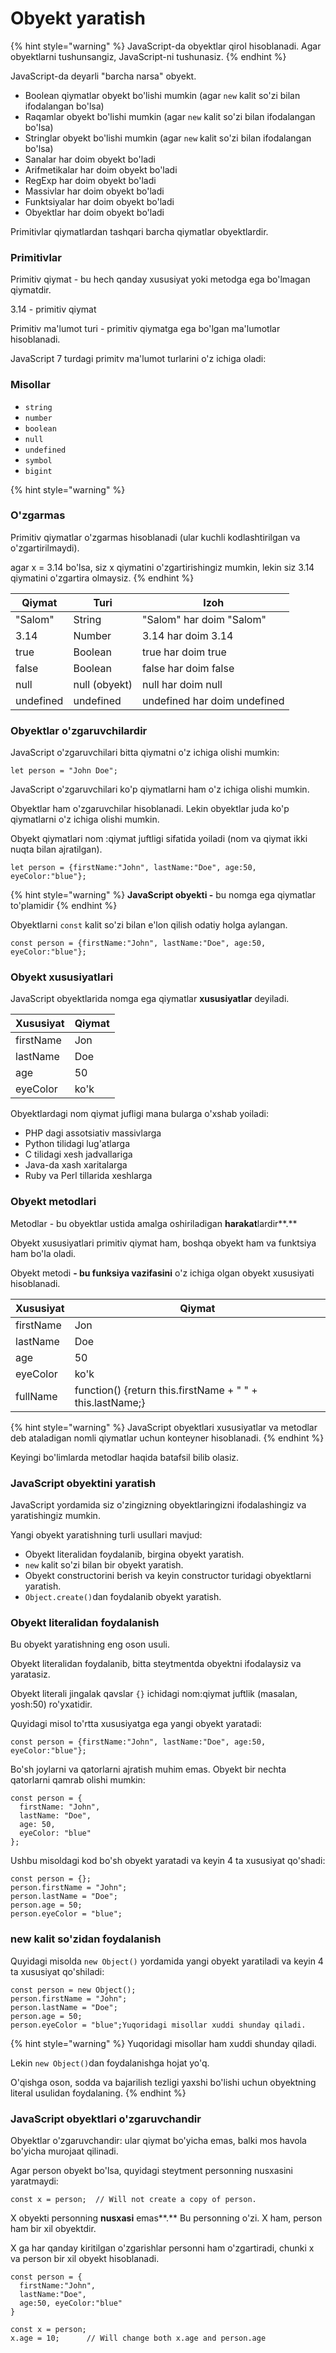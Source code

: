 # Obyekt yaratish

{% hint style="warning" %}
JavaScript-da obyektlar qirol hisoblanadi. Agar obyektlarni tushunsangiz, JavaScript-ni tushunasiz.
{% endhint %}

JavaScript-da deyarli "barcha narsa" obyekt.

* Boolean qiymatlar obyekt bo'lishi mumkin (agar `new` kalit so'zi bilan ifodalangan bo'lsa)
* Raqamlar obyekt bo'lishi mumkin (agar `new` kalit so'zi bilan ifodalangan bo'lsa)
* Stringlar obyekt bo'lishi mumkin (agar `new` kalit so'zi bilan ifodalangan bo'lsa)
* Sanalar har doim obyekt bo'ladi
* Arifmetikalar har doim obyekt bo'ladi
* RegExp har doim obyekt bo'ladi
* Massivlar har doim obyekt bo'ladi
* Funktsiyalar har doim obyekt bo'ladi
* Obyektlar har doim obyekt bo'ladi

Primitivlar qiymatlardan tashqari barcha qiymatlar obyektlardir.

### Primitivlar

Primitiv qiymat - bu hech qanday xususiyat yoki metodga ega bo'lmagan qiymatdir.

3.14 - primitiv qiymat

Primitiv ma'lumot turi - primitiv qiymatga ega bo'lgan ma'lumotlar hisoblanadi.

JavaScript 7 turdagi primitv ma'lumot turlarini o'z ichiga oladi:

### Misollar

* `string`
* `number`
* `boolean`
* `null`
* `undefined`
* `symbol`
* `bigint`

{% hint style="warning" %}
### O'zgarmas

Primitiv qiymatlar o'zgarmas hisoblanadi (ular kuchli kodlashtirilgan va o'zgartirilmaydi).

agar x = 3.14 bo'lsa, siz x qiymatini o'zgartirishingiz mumkin, lekin siz 3.14 qiymatini o'zgartira olmaysiz.
{% endhint %}

| Qiymat    | Turi          | Izoh                         |
| --------- | ------------- | ---------------------------- |
| "Salom"   | String        | "Salom" har doim "Salom"     |
| 3.14      | Number        | 3.14 har doim 3.14           |
| true      | Boolean       | true har doim true           |
| false     | Boolean       | false har doim false         |
| null      | null (obyekt) | null har doim null           |
| undefined | undefined     | undefined har doim undefined |

### Obyektlar o'zgaruvchilardir

JavaScript o'zgaruvchilari bitta qiymatni o'z ichiga olishi mumkin:

```
let person = "John Doe";
```

JavaScript o'zgaruvchilari ko'p qiymatlarni ham o'z ichiga olishi mumkin.

Obyektlar ham o'zgaruvchilar hisoblanadi. Lekin obyektlar juda ko'p qiymatlarni o'z ichiga olishi mumkin.

Obyekt qiymatlari nom :qiymat juftligi sifatida yoiladi (nom va qiymat ikki nuqta bilan ajratilgan).

```
let person = {firstName:"John", lastName:"Doe", age:50, eyeColor:"blue"};
```

{% hint style="warning" %}
**JavaScript obyekti -** bu nomga ega qiymatlar to'plamidir
{% endhint %}

Obyektlarni `const` kalit so'zi bilan e'lon qilish odatiy holga aylangan.

```
const person = {firstName:"John", lastName:"Doe", age:50, eyeColor:"blue"};
```

### Obyekt xususiyatlari

JavaScript obyektlarida nomga ega qiymatlar **xususiyatlar** deyiladi.

| Xususiyat | Qiymat |
| --------- | ------ |
| firstName | Jon    |
| lastName  | Doe    |
| age       | 50     |
| eyeColor  | ko'k   |

Obyektlardagi nom qiymat jufligi mana bularga o'xshab yoiladi:

* PHP dagi assotsiativ massivlarga
* Python tilidagi lug'atlarga
* C tilidagi xesh jadvallariga
* Java-da xash xaritalarga
* Ruby va Perl tillarida xeshlarga

### Obyekt metodlari

Metodlar - bu obyektlar ustida amalga oshiriladigan **harakat**lardir**.**

Obyekt xususiyatlari primitiv qiymat ham, boshqa obyekt ham va funktsiya ham bo'la oladi.

Obyekt metodi **- bu funksiya vazifasini** o'z ichiga olgan obyekt xususiyati hisoblanadi.

| Xususiyat | Qiymat                                                    |
| --------- | --------------------------------------------------------- |
| firstName | Jon                                                       |
| lastName  | Doe                                                       |
| age       | 50                                                        |
| eyeColor  | ko'k                                                      |
| fullName  | function() {return this.firstName + " " + this.lastName;} |

{% hint style="warning" %}
JavaScript obyektlari xususiyatlar va metodlar deb ataladigan nomli qiymatlar uchun konteyner hisoblanadi.
{% endhint %}

Keyingi bo'limlarda metodlar haqida batafsil bilib olasiz.

### JavaScript obyektini yaratish

JavaScript yordamida siz o'zingizning obyektlaringizni ifodalashingiz va yaratishingiz mumkin.

Yangi obyekt yaratishning turli usullari mavjud:

* Obyekt literalidan foydalanib, birgina obyekt yaratish.
* `new` kalit so'zi bilan bir obyekt yaratish.
* Obyekt constructorini berish va keyin constructor turidagi obyektlarni yaratish.
* `Object.create()`dan foydalanib obyekt yaratish.

### Obyekt literalidan foydalanish

Bu obyekt yaratishning eng oson usuli.

Obyekt literalidan foydalanib, bitta steytmentda obyektni ifodalaysiz va yaratasiz.

Obyekt literali jingalak qavslar `{}` ichidagi nom:qiymat juftlik (masalan, yosh:50) ro'yxatidir.

Quyidagi misol to'rtta xususiyatga ega yangi obyekt yaratadi:

```
const person = {firstName:"John", lastName:"Doe", age:50, eyeColor:"blue"};
```

Bo'sh joylarni va qatorlarni ajratish muhim emas. Obyekt bir nechta qatorlarni qamrab olishi mumkin:

```
const person = {
  firstName: "John",
  lastName: "Doe",
  age: 50,
  eyeColor: "blue"
};
```

Ushbu misoldagi kod bo'sh obyekt yaratadi va keyin 4 ta xususiyat qo'shadi:

```
const person = {};
person.firstName = "John";
person.lastName = "Doe";
person.age = 50;
person.eyeColor = "blue";
```

### new kalit so'zidan foydalanish

Quyidagi misolda `new Object()` yordamida yangi obyekt yaratiladi va keyin 4 ta xususiyat qo'shiladi:

```
const person = new Object();
person.firstName = "John";
person.lastName = "Doe";
person.age = 50;
person.eyeColor = "blue";Yuqoridagi misollar xuddi shunday qiladi.
```

{% hint style="warning" %}
Yuqoridagi misollar ham xuddi shunday qiladi.

Lekin `new Object()`dan foydalanishga hojat yo'q.

O'qishga oson, sodda va bajarilish tezligi yaxshi bo'lishi uchun obyektning literal usulidan foydalaning.
{% endhint %}

### JavaScript obyektlari o'zgaruvchandir

Obyektlar o'zgaruvchandir: ular qiymat bo'yicha emas, balki mos havola bo'yicha murojaat qilinadi.

Agar person obyekt bo'lsa, quyidagi steytment personning nusxasini yaratmaydi:

```
const x = person;  // Will not create a copy of person.
```

X obyekti personning **nusxasi** emas**.** Bu personning o'zi. X ham, person ham bir xil obyektdir.

X ga har qanday kiritilgan o'zgarishlar personni ham o'zgartiradi, chunki x va person bir xil obyekt hisoblanadi.

```
const person = {
  firstName:"John",
  lastName:"Doe",
  age:50, eyeColor:"blue"
}

const x = person;
x.age = 10;      // Will change both x.age and person.age
```
